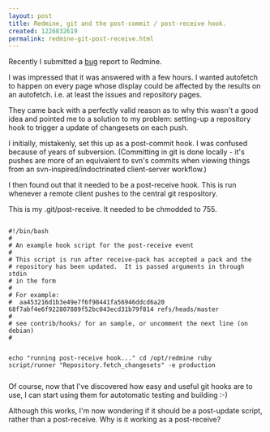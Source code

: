 ```yaml
--- 
layout: post
title: Redmine, git and the post-commit / post-receive hook.
created: 1226832619
permalink: redmine-git-post-receive.html
---
```

Recently I submitted a <a href='http://www.redmine.org/issues/show/2192'>bug</a> report to Redmine.

I was impressed that it was answered with a few hours.  I wanted autofetch to happen on every page whose display could be affected by the results on an autofetch.  i.e. at least the issues and repository pages.

They came back with a perfectly valid reason as to why this wasn't a good idea and pointed me to a solution to my problem: setting-up a repository hook to trigger a update of changesets on each push.

I initially, mistakenly, set this up as a post-commit hook.  I was confused because of years of subversion.  (Committing in git is done locally - it's pushes are more of an equivalent to svn's commits when viewing things from an svn-inspired/indoctrinated client-server workflow.)

I then found out that it needed to be a post-receive hook.  This is run whenever a remote client pushes to the central git respository.

This is my .git/post-receive.  It needed to be chmodded to 755.

<code>
#!/bin/bash
#
# An example hook script for the post-receive event
#
# This script is run after receive-pack has accepted a pack and the
# repository has been updated.  It is passed arguments in through stdin
# in the form
#  <oldrev> <newrev> <refname>
# For example:
#  aa453216d1b3e49e7f6f98441fa56946ddcd6a20 68f7abf4e6f922807889f52bc043ecd31b79f814 refs/heads/master
#
# see contrib/hooks/ for an sample, or uncomment the next line (on debian)
#

echo "running post-receive hook..."
cd /opt/redmine
ruby script/runner "Repository.fetch_changesets" -e production


</code>
Of course, now that I've discovered how easy and useful git hooks are to use, I can start using them for autotomatic testing and building :-)

Although this works, I'm now wondering if it should be a post-update script, rather than a post-receive.  Why is it working as a post-receive?  
